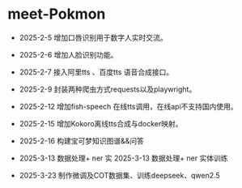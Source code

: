 # meet-Pokmon
- 2025-2-5 增加口唇识别用于数字人实时交流。

- 2025-2-6 增加人脸识别功能。

- 2025-2-7 接入阿里tts 、百度tts 语音合成接口。

- 2025-2-9 封装两种爬虫方式requests以及playwright。

- 2025-2-12 增加fish-speech 在线tts调用，在线api不支持国内使用。

- 2025-2-15 增加Kokoro离线tts合成与docker映射。

- 2025-2-16  构建宝可梦知识图谱&&问答
- 2025-3-13  数据处理+ ner 实 2025-3-13  数据处理+ ner 实体训练
- 2025-3-23  制作微调及COT数据集、训练deepseek、qwen2.5



